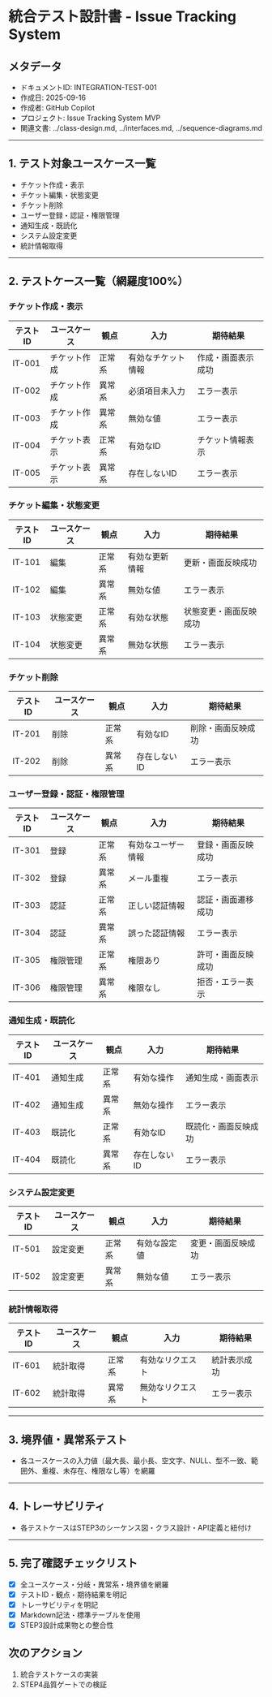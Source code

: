 # 統合テスト設計書 - Issue Tracking System

## メタデータ
- ドキュメントID: INTEGRATION-TEST-001
- 作成日: 2025-09-16
- 作成者: GitHub Copilot
- プロジェクト: Issue Tracking System MVP
- 関連文書: ../class-design.md, ../interfaces.md, ../sequence-diagrams.md

---

## 1. テスト対象ユースケース一覧
- チケット作成・表示
- チケット編集・状態変更
- チケット削除
- ユーザー登録・認証・権限管理
- 通知生成・既読化
- システム設定変更
- 統計情報取得

---

## 2. テストケース一覧（網羅度100%）

### チケット作成・表示
| テストID | ユースケース | 観点 | 入力 | 期待結果 |
|---------|--------------|------|------|----------|
| IT-001  | チケット作成 | 正常系 | 有効なチケット情報 | 作成・画面表示成功 |
| IT-002  | チケット作成 | 異常系 | 必須項目未入力 | エラー表示 |
| IT-003  | チケット作成 | 異常系 | 無効な値 | エラー表示 |
| IT-004  | チケット表示 | 正常系 | 有効なID | チケット情報表示 |
| IT-005  | チケット表示 | 異常系 | 存在しないID | エラー表示 |

### チケット編集・状態変更
| テストID | ユースケース | 観点 | 入力 | 期待結果 |
|---------|--------------|------|------|----------|
| IT-101  | 編集         | 正常系 | 有効な更新情報 | 更新・画面反映成功 |
| IT-102  | 編集         | 異常系 | 無効な値 | エラー表示 |
| IT-103  | 状態変更     | 正常系 | 有効な状態 | 状態変更・画面反映成功 |
| IT-104  | 状態変更     | 異常系 | 無効な状態 | エラー表示 |

### チケット削除
| テストID | ユースケース | 観点 | 入力 | 期待結果 |
|---------|--------------|------|------|----------|
| IT-201  | 削除         | 正常系 | 有効なID | 削除・画面反映成功 |
| IT-202  | 削除         | 異常系 | 存在しないID | エラー表示 |

### ユーザー登録・認証・権限管理
| テストID | ユースケース | 観点 | 入力 | 期待結果 |
|---------|--------------|------|------|----------|
| IT-301  | 登録         | 正常系 | 有効なユーザー情報 | 登録・画面反映成功 |
| IT-302  | 登録         | 異常系 | メール重複 | エラー表示 |
| IT-303  | 認証         | 正常系 | 正しい認証情報 | 認証・画面遷移成功 |
| IT-304  | 認証         | 異常系 | 誤った認証情報 | エラー表示 |
| IT-305  | 権限管理     | 正常系 | 権限あり | 許可・画面反映成功 |
| IT-306  | 権限管理     | 異常系 | 権限なし | 拒否・エラー表示 |

### 通知生成・既読化
| テストID | ユースケース | 観点 | 入力 | 期待結果 |
|---------|--------------|------|------|----------|
| IT-401  | 通知生成     | 正常系 | 有効な操作 | 通知生成・画面表示 |
| IT-402  | 通知生成     | 異常系 | 無効な操作 | エラー表示 |
| IT-403  | 既読化       | 正常系 | 有効なID | 既読化・画面反映成功 |
| IT-404  | 既読化       | 異常系 | 存在しないID | エラー表示 |

### システム設定変更
| テストID | ユースケース | 観点 | 入力 | 期待結果 |
|---------|--------------|------|------|----------|
| IT-501  | 設定変更     | 正常系 | 有効な設定値 | 変更・画面反映成功 |
| IT-502  | 設定変更     | 異常系 | 無効な値 | エラー表示 |

### 統計情報取得
| テストID | ユースケース | 観点 | 入力 | 期待結果 |
|---------|--------------|------|------|----------|
| IT-601  | 統計取得     | 正常系 | 有効なリクエスト | 統計表示成功 |
| IT-602  | 統計取得     | 異常系 | 無効なリクエスト | エラー表示 |

---

## 3. 境界値・異常系テスト
- 各ユースケースの入力値（最大長、最小長、空文字、NULL、型不一致、範囲外、重複、未存在、権限なし等）を網羅

---

## 4. トレーサビリティ
- 各テストケースはSTEP3のシーケンス図・クラス設計・API定義と紐付け

---

## 5. 完了確認チェックリスト
- [x] 全ユースケース・分岐・異常系・境界値を網羅
- [x] テストID・観点・期待結果を明記
- [x] トレーサビリティを明記
- [x] Markdown記法・標準テーブルを使用
- [x] STEP3設計成果物との整合性

## 次のアクション
1. 統合テストケースの実装
2. STEP4品質ゲートでの検証
